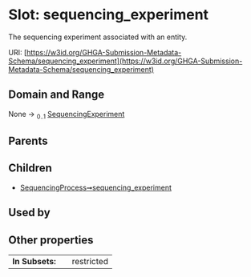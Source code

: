 
# Slot: sequencing_experiment


The sequencing experiment associated with an entity.

URI: [https://w3id.org/GHGA-Submission-Metadata-Schema/sequencing_experiment](https://w3id.org/GHGA-Submission-Metadata-Schema/sequencing_experiment)


## Domain and Range

None &#8594;  <sub>0..1</sub> [SequencingExperiment](SequencingExperiment.md)

## Parents


## Children

 *  [SequencingProcess➞sequencing_experiment](SequencingProcess_sequencing_experiment.md)

## Used by


## Other properties

|  |  |  |
| --- | --- | --- |
| **In Subsets:** | | restricted |

